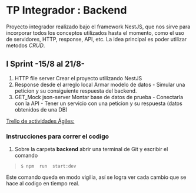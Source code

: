 # TP Integrador : Backend

Proyecto integrador realizado bajo el framework NestJS, que nos sirve para incorporar todos los conceptos utilizados hasta el momento, como el uso de servidores, HTTP, response, API, etc. La idea principal es poder utilizar metodos *CRUD*. 


## I Sprint -15/8 al 21/8-

1. HTTP file server 
Crear el proyecto utilizando NestJS
2. Response desde el arreglo local
Armar modelo de datos - Simular una peticion y su consiguiente respuesta del backend.
3. GET_Mock json-server
Montar base de datos de prueba - Conectarla con la API - Tener un servicio con una peticion y su respuesta (datos obtenidos de una DB)

[Trello de actividades Ágiles:](https://trello.com/b/Xb5CvUle/inventario)

### Instrucciones para correr el codigo

1.  Sobre la carpeta **backend** abrir una terminal de Git y escribir el comando

> `$ npm  run  start:dev` 
 
Este comando queda en modo vigilia, así se logra ver cada cambio que se hace al codigo en tiempo real.